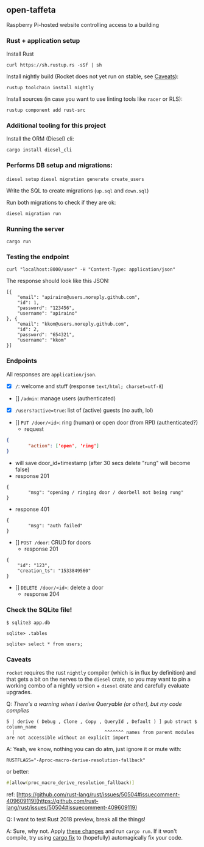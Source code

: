 ## open-taffeta
Raspberry Pi-hosted website controlling access to a building

### Rust + application setup

Install Rust

`curl https://sh.rustup.rs -sSf | sh`

Install nightly build (Rocket does not yet run on stable, see [Caveats](#caveats)):

`rustup toolchain install nightly`

Install sources (in case you want to use linting tools like `racer` or RLS):

`rustup component add rust-src`

### Additional tooling for this project

Install the ORM (Diesel) cli:

`cargo install diesel_cli`

### Performs DB setup and migrations:

`diesel setup`
`diesel migration generate create_users`

Write the SQL to create migrations (`up.sql` and `down.sql`)

Run both migrations to check if they are ok:

`diesel migration run`

### Running the server

`cargo run`

### Testing the endpoint

`curl "localhost:8000/user" -H "Content-Type: application/json"`

The response should look like this JSON:

```
[{
    "email": "apiraino@users.noreply.github.com",
    "id": 1,
    "password": "123456",
    "username": "apiraino"
}, {
    "email": "kkom@users.noreply.github.com",
    "id": 2,
    "password": "654321",
    "username": "kkom"
}]
```

### Endpoints


All responses are `application/json`.

- [x] `/`: welcome and stuff (response `text/html; charset=utf-8`)
- [] `/admin`: manage users (authenticated)
- [x] `/users?active=true`: list of (active) guests (no auth, lol)
- [] `PUT /door/<id>`: ring (human) or open door (from RPI)  (authenticated?)
  - request
``` json
{
        "action": ['open', 'ring']
}
```
  - will save door_id+timestamp (after 30 secs delete "rung" will become false)
  - response 201
```
{
        "msg": "opening / ringing door / doorbell not being rung"
}
```
  - response 401
```
{
        "msg": "auth failed"
}
```
- [] `POST /door`: CRUD for doors
  - response 201
```
{
    "id": "123",
    "creation_ts": "1533849560"
}
```
- [] `DELETE /door/<id>`: delete a door
  - response 204

### Check the SQLite file!

`$ sqlite3 app.db`

`sqlite> .tables`

`sqlite> select * from users;`

### Caveats

`rocket` requires the rust `nightly` compiler (which is in flux by definition) and that gets a bit on the nerves to the `diesel` crate, so you may want to pin a working combo of a nightly version + `diesel` crate and carefully evaluate upgrades.

Q: *There's a warning when I derive Queryable (or other), but my code compiles*
```
5 | derive ( Debug , Clone , Copy , QueryId , Default ) ] pub struct $ column_name
  |                                 ^^^^^^^ names from parent modules are not accessible without an explicit import
```
A: Yeah, we know, nothing you can do atm, just ignore it or mute with:
```
RUSTFLAGS="-Aproc-macro-derive-resolution-fallback"
```
or better:
``` rust
#[allow(proc_macro_derive_resolution_fallback)]
```

ref: [https://github.com/rust-lang/rust/issues/50504#issuecomment-409609119](https://github.com/rust-lang/rust/issues/50504#issuecomment-409609119)

Q: I want to test Rust 2018 preview, break all the things!

A: Sure, why not. Apply [these changes](https://www.ncameron.org/blog/how-to-help-test-the-2018-edition/) and run `cargo run`. If it won't compile, try using [cargo fix](https://rust-lang-nursery.github.io/edition-guide/editions/transitioning.html) to (hopefully) automagically fix your code.
